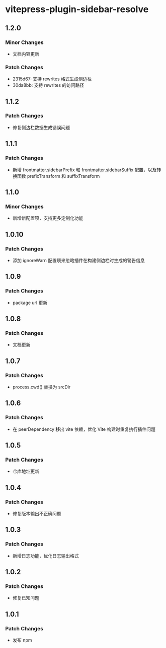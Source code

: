 # vitepress-plugin-sidebar-resolve

## 1.2.0

### Minor Changes

- 文档内容更新

### Patch Changes

- 2315d67: 支持 rewrites 格式生成侧边栏
- 30da8bb: 支持 rewrites 的访问路径

## 1.1.2

### Patch Changes

- 修复侧边栏数据生成错误问题

## 1.1.1

### Patch Changes

- 新增 frontmatter.sidebarPrefix 和 frontmatter.sidebarSuffix 配置，以及转换函数 prefixTransform 和 suffixTransform

## 1.1.0

### Minor Changes

- 新增新配置项，支持更多定制化功能

## 1.0.10

### Patch Changes

- 添加 ignoreWarn 配置项来忽略插件在构建侧边栏时生成的警告信息

## 1.0.9

### Patch Changes

- package url 更新

## 1.0.8

### Patch Changes

- 文档更新

## 1.0.7

### Patch Changes

- process.cwd() 替换为 srcDir

## 1.0.6

### Patch Changes

- 在 peerDependency 移出 vite 依赖，优化 Vite 构建时重复执行插件问题

## 1.0.5

### Patch Changes

- 仓库地址更新

## 1.0.4

### Patch Changes

- 修复版本输出不正确问题

## 1.0.3

### Patch Changes

- 新增日志功能，优化日志输出格式

## 1.0.2

### Patch Changes

- 修复已知问题

## 1.0.1

### Patch Changes

- 发布 npm
